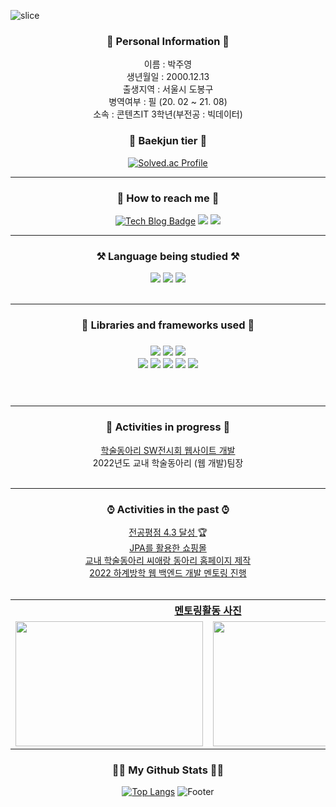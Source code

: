 ![slice](https://capsule-render.vercel.app/api?type=slice&color=auto&height=200&text=Hello&fontAlign=70&rotate=13&fontAlignY=25&desc=I'm%20Ju%20Young😊&descAlign=73.&descAlignY=44&animation=fadeIn)

<div align="center">

<h3>👨 Personal Information 👨</h3>

 이름 : 박주영 <br>
 생년월일 : 2000.12.13 <br>
 출생지역 : 서울시 도봉구 <br>
 병역여부 : 필 (20. 02 ~ 21. 08) <br>
 소속 : 콘텐츠IT 3학년(부전공 : 빅데이터) 
 <br>

<!-- ![NestJs](https://img.shields.io/badge/NestJs-e0234e?style=for-the-badge&logo=nestjs&logoColor=white) 
![TypeScript](https://img.shields.io/badge/TypeScript-007aac?style=for-the-badge&logo=typescript&logoColor=white) 
![JavaScriot](https://img.shields.io/badge/JavaScript-f0db4f?style=for-the-badge&logo=javascript&logoColor=323330)  -->

 <h3>🙂 Baekjun tier 🙂</h3>
 
 [![Solved.ac Profile](http://mazassumnida.wtf/api/generate_badge?boj=okmlnsunok)](https://solved.ac/okmlnsunok)
 
<hr>


<h3>📱 How to reach me 📱</h3>


[![Tech Blog Badge](http://img.shields.io/badge/-Tech%20blog-black?style=flat-square&logo=blogger&logoColor=white&link=https://mythpoy.tistory.com/)](https://mythpoy.tistory.com/)
<a href="https://www.instagram.com/jyp.on/">
<img src="https://img.shields.io/badge/Instagram-E4405F?style=flat-square&logo=Instagram&logoColor=white&link=https://www.instagram.com/jyp_1213/"/></a>
<a href="mailto:okmlnsunok@gmail.com"><img src="https://img.shields.io/badge/Gmail-d14836?style=flat-square&logo=Gmail&logoColor=white&link=okmlnsunok@gmail.com"/></a>

<hr>

<h3> ⚒ Language being studied ⚒</h3>


<div >
<!-- <img src="https://img.shields.io/badge/C++-00599C?style=for-the-badge&logo=cplusplus&logoColor=white"> -->
<img src="https://img.shields.io/badge/JAVA-007396?style=for-the-badge&logo=java&logoColor=white">
<img src="https://img.shields.io/badge/Python-3670A0?style=for-the-badge&logo=java&logoColor=ffdd54">
<img src="https://img.shields.io/badge/javascript-F7DF1E?style=for-the-badge&logo=javascript&logoColor=black">
  

</div>
<br>
<hr>
<h3>📖 Libraries and frameworks used 📖<h3>


<div>
<img src="https://img.shields.io/badge/Spring Boot-6DB33F?style=for-the-badge&logo=SpringBoot&logoColor=white">
<img src="https://img.shields.io/badge/Spring Security-6DB33F?style=for-the-badge&logo=SpringSecurity&logoColor=white">
<img src="https://img.shields.io/badge/Thymeleaf-6DB33F?style=for-the-badge&logo=thymeleaf&logoColor=FF9900">
<br>
<img src="https://img.shields.io/badge/node.js-339933?style=for-the-badge&logo=Node.js&logoColor=white">
<img src="https://img.shields.io/badge/express-000000?style=for-the-badge&logo=express&logoColor=white">
<img src="https://img.shields.io/badge/github-181717?style=for-the-badge&logo=github&logoColor=white">
<img src="https://img.shields.io/badge/aws-232F3E?style=for-the-badge&logo=Amazon AWS&logoColor=white">
<img src="https://img.shields.io/badge/unity-%23000000.svg?style=for-the-badge&logo=unity&logoColor=white"/>
</div>

<br>

<br>
<hr>
<h3>🏸 Activities in progress 🏸</h3>


<a href="https://github.com/CaerangManagement/2022-SoftwareExhibition">학술동아리 SW전시회 웹사이트 개발</a> <br>
2022년도 교내 학술동아리 (웹 개발)팀장 <br>
<br>

<hr>
<h3>⌚︎ Activities in the past ⌚︎</h3>


<u> 전공평점 4.3 달성 </u> 🏆 <br>
<a href="https://github.com/mythpoy/Jpa-Shop">JPA를 활용한 쇼핑몰</a> <br>
<a href="https://github.com/CaerangManagement/Club_Management">교내 학술동아리 씨애랑 동아리 홈페이지 제작</a> <br>
<a href="https://github.com/mythpoy/mongoose_board_exam">2022 하계방학 웹 백엔드 개발 멘토링 진행</a> <br>
<br>
<table>
  <th colspan="2"><u>멘토링활동 사진</u></th>
  <tr>
    <td><img src="https://user-images.githubusercontent.com/52206904/195564807-fd5288d8-694b-4d3e-abd4-df1d3443ad10.png" width="300px", height ="200px"></td>
    <td><img src="https://user-images.githubusercontent.com/52206904/195583151-224657aa-9bb9-4838-96ab-6b597e6f812a.png" width="300px", height ="200px"></td>
  </tr>
</table>

<h3>👩‍💻 My Github Stats 👩‍💻</h3>
 
[![Top Langs](https://github-readme-stats.vercel.app/api/top-langs/?username=mythpoy)](https://github.com/mythpoy/github-readme-stats)
![Footer](https://capsule-render.vercel.app/api?type=waving&color=auto&height=200&section=footer)


</div>
